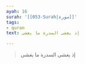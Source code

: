 ```yaml
---
ayah: 16
surah: '[[053-Surah|سورة]]'
tags:
- quran
text: إذ يغشى السدرة ما يغشى

---
```

> إذ يغشى السدرة ما يغشى
